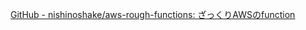 [GitHub - nishinoshake/aws-rough-functions: ざっくりAWSのfunction](https://github.com/nishinoshake/aws-rough-functions)

